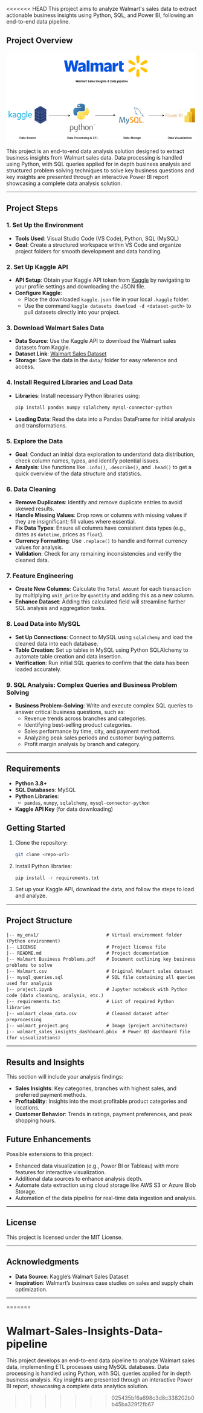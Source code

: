 <<<<<<< HEAD
This project aims to analyze Walmart's sales data to extract actionable business insights using Python, SQL, and Power BI, following an end-to-end data pipeline.

## Project Overview

![Project Pipeline](https://github.com/VVenkatesh215/Walmart-Sales-Insights-Data-Pipeline/blob/main/walmart_project.png)


This project is an end-to-end data analysis solution designed to extract business insights from Walmart sales data. Data processing is handled using Python, with SQL queries applied for in depth business analysis and structured problem solving techniques to solve key business questions and key insights are presented through an interactive Power BI report showcasing a complete data analysis solution.

---

## Project Steps

### 1. Set Up the Environment
   - **Tools Used**: Visual Studio Code (VS Code), Python, SQL (MySQL)
   - **Goal**: Create a structured workspace within VS Code and organize project folders for smooth development and data handling.

### 2. Set Up Kaggle API
   - **API Setup**: Obtain your Kaggle API token from [Kaggle](https://www.kaggle.com/) by navigating to your profile settings and downloading the JSON file.
   - **Configure Kaggle**: 
      - Place the downloaded `kaggle.json` file in your local `.kaggle` folder.
      - Use the command `kaggle datasets download -d <dataset-path>` to pull datasets directly into your project.

### 3. Download Walmart Sales Data
   - **Data Source**: Use the Kaggle API to download the Walmart sales datasets from Kaggle.
   - **Dataset Link**: [Walmart Sales Dataset](https://www.kaggle.com/najir0123/walmart-10k-sales-datasets)
   - **Storage**: Save the data in the `data/` folder for easy reference and access.

### 4. Install Required Libraries and Load Data
   - **Libraries**: Install necessary Python libraries using:
     ```bash
     pip install pandas numpy sqlalchemy mysql-connector-python
     ```
   - **Loading Data**: Read the data into a Pandas DataFrame for initial analysis and transformations.

### 5. Explore the Data
   - **Goal**: Conduct an initial data exploration to understand data distribution, check column names, types, and identify potential issues.
   - **Analysis**: Use functions like `.info()`, `.describe()`, and `.head()` to get a quick overview of the data structure and statistics.

### 6. Data Cleaning
   - **Remove Duplicates**: Identify and remove duplicate entries to avoid skewed results.
   - **Handle Missing Values**: Drop rows or columns with missing values if they are insignificant; fill values where essential.
   - **Fix Data Types**: Ensure all columns have consistent data types (e.g., dates as `datetime`, prices as `float`).
   - **Currency Formatting**: Use `.replace()` to handle and format currency values for analysis.
   - **Validation**: Check for any remaining inconsistencies and verify the cleaned data.

### 7. Feature Engineering
   - **Create New Columns**: Calculate the `Total Amount` for each transaction by multiplying `unit_price` by `quantity` and adding this as a new column.
   - **Enhance Dataset**: Adding this calculated field will streamline further SQL analysis and aggregation tasks.

### 8. Load Data into MySQL
   - **Set Up Connections**: Connect to MySQL using `sqlalchemy` and load the cleaned data into each database.
   - **Table Creation**: Set up tables in MySQL using Python SQLAlchemy to automate table creation and data insertion.
   - **Verification**: Run initial SQL queries to confirm that the data has been loaded accurately.

### 9. SQL Analysis: Complex Queries and Business Problem Solving
   - **Business Problem-Solving**: Write and execute complex SQL queries to answer critical business questions, such as:
     - Revenue trends across branches and categories.
     - Identifying best-selling product categories.
     - Sales performance by time, city, and payment method.
     - Analyzing peak sales periods and customer buying patterns.
     - Profit margin analysis by branch and category.
---

## Requirements

- **Python 3.8+**
- **SQL Databases**: MySQL
- **Python Libraries**:
  - `pandas`, `numpy`, `sqlalchemy`, `mysql-connector-python`
- **Kaggle API Key** (for data downloading)

## Getting Started

1. Clone the repository:
   ```bash
   git clone <repo-url>
   ```
2. Install Python libraries:
   ```bash
   pip install -r requirements.txt
   ```
3. Set up your Kaggle API, download the data, and follow the steps to load and analyze.

---

## Project Structure

```plaintext
|-- my_env1/                         # Virtual environment folder (Python environment)
|-- LICENSE                          # Project license file
|-- README.md                        # Project documentation
|-- Walmart Business Problems.pdf    # Document outlining key business problems to solve
|-- Walmart.csv                      # Original Walmart sales dataset
|-- mysql_queries.sql                # SQL file containing all queries used for analysis
|-- project.ipynb                    # Jupyter notebook with Python code (data cleaning, analysis, etc.)
|-- requirements.txt                 # List of required Python libraries
|-- walmart_clean_data.csv           # Cleaned dataset after preprocessing
|-- walmart_project.png              # Image (project architecture)
|-- walmart_sales_insights_dashboard.pbix  # Power BI dashboard file (for visualizations)

```
---

## Results and Insights

This section will include your analysis findings:
- **Sales Insights**: Key categories, branches with highest sales, and preferred payment methods.
- **Profitability**: Insights into the most profitable product categories and locations.
- **Customer Behavior**: Trends in ratings, payment preferences, and peak shopping hours.

## Future Enhancements

Possible extensions to this project:
- Enhanced data visualization (e.g., Power BI or Tableau) with more features for interactive visualization.
- Additional data sources to enhance analysis depth.
- Automate data extraction using cloud storage like AWS S3 or Azure Blob Storage.
- Automation of the data pipeline for real-time data ingestion and analysis.

---

## License

This project is licensed under the MIT License. 

---

## Acknowledgments

- **Data Source**: Kaggle’s Walmart Sales Dataset
- **Inspiration**: Walmart’s business case studies on sales and supply chain optimization.

---
=======
# Walmart-Sales-Insights-Data-pipeline
This project develops an end-to-end data pipeline to analyze Walmart sales data, implementing ETL processes using MySQL databases. Data processing is handled using Python, with SQL queries applied for in depth business analysis. Key insights are presented through an interactive Power BI report, showcasing a complete data analytics solution.
>>>>>>> 025435bf6a698c3d8c338202b0b45ba329f2fb67
